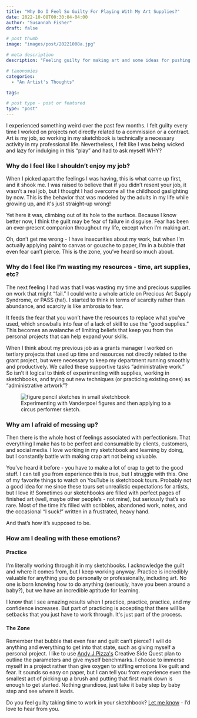 ```yaml
---
title: "Why Do I Feel So Guilty For Playing With My Art Supplies?"
date: 2022-10-08T00:30:04-04:00
author: "Susannah Fisher"
draft: false

# post thumb
image: "images/post/20221008a.jpg"

# meta description
description: "Feeling guilty for making art and some ideas for pushing through."

# taxonomies
categories:
  - "An Artist's Thoughts"

tags:

# post type - post or featured
type: "post"
---
```


I experienced something weird over the past few months. I felt guilty every time I worked on projects not directly related to a commission or a contract. Art is my job, so working in my sketchbook is technically a necessary activity in my professional life. Nevertheless, I felt like I was being wicked and lazy for indulging in this “play” and had to ask myself WHY?

<!--more-->
### Why do I feel like I shouldn’t enjoy my job?
When I picked apart the feelings I was having, this is what came up first, and it shook me. I was raised to believe that if you didn’t resent your job, it wasn’t a real job, but I thought I had overcome all the childhood gaslighting by now. This is the behavior that was modeled by the adults in my life while growing up, and it's just straight-up wrong!

Yet here it was, climbing out of its hole to the surface. Because I know better now, I think the guilt may be fear of failure in disguise. Fear has been an ever-present companion throughout my life, except when I’m making art. 

Oh, don’t get me wrong - I have insecurities about my work, but when I’m actually applying paint to canvas or gouache to paper, I’m in a bubble that even fear can’t pierce. This is the zone, you’ve heard so much about.

### Why do I feel like I’m wasting my resources - time, art supplies, etc?
The next feeling I had was that I was wasting my time and precious supplies on work that might “fail.” I could write a whole article on Precious Art Supply Syndrome, or PASS (ha!). I started to think in terms of scarcity rather than abundance, and scarcity is like ambrosia to fear.

It feeds the fear that you won’t have the resources to replace what you’ve used, which snowballs into fear of a lack of skill to use the “good supplies.” This becomes an avalanche of limiting beliefs that keep you from the personal projects that can help expand your skills.

When I think about my previous job as a grants manager I worked on tertiary projects that used up time and resources not directly related to the grant project, but were necessary to keep my department running smoothly and productively. We called these supportive tasks  “administrative work.” So isn’t it logical to think of experimenting with supplies, working in sketchbooks, and trying out new techniques (or practicing existing ones) as “administrative artwork”?

<figure>
  <img src="/images/post/20221008.jpg" alt="figure pencil sketches in small sketchbook" title="Experimenting with Vanderpoel figures and then applying to a circus performer sketch.">
  <figcaption>Experimenting with Vanderpoel figures and then applying to a circus performer sketch.</figcaption>
</figure>

### Why am I afraid of messing up?
Then there is the whole host of feelings associated with perfectionism. That everything I make has to be perfect and consumable by clients, customers, and social media. I love working in my sketchbook and learning by doing, but I constantly battle with making crap art not being valuable.

You’ve heard it before - you have to make a lot of crap to get to the good stuff. I can tell you from experience this is true, but I struggle with this. One of my favorite things to watch on YouTube is sketchbook tours. Probably not a good idea for me since these tours set unrealistic expectations for artists, but I love it! Sometimes our sketchbooks are filled with perfect pages of finished art (well, maybe other people’s - not mine), but seriously that’s so rare. Most of the time it’s filled with scribbles, abandoned work, notes, and the occasional “I suck!” written in a frustrated, heavy hand.

And that’s how it’s supposed to be.
### How am I dealing with these emotions?
#### Practice
I'm literally working through it in my sketchbooks. I acknowledge the guilt and where it comes from, but I keep working anyway. Practice is incredibly valuable for anything you do personally or professionally, including art. No one is born knowing how to do anything (seriously, have you been around a baby?), but we have an incredible aptitude for learning.

I know that I see amazing results when I practice, practice, practice, and my confidence increases. But part of practicing is accepting that there will be setbacks that you just have to work through. It's just part of the process.
#### The Zone
Remember that bubble that even fear and guilt can’t pierce? I will do anything and everything to get into that state, such as giving myself a personal project. I like to use <a href="https://www.creativepeptalk.com/" target="_blank">Andy J Pizza's</a> Creative Side Quest plan to outline the parameters and give myself benchmarks. I choose to immerse myself in a project rather than give oxygen to stifling emotions like guilt and fear. It sounds so easy on paper, but I can tell you from experience even the smallest act of picking up a brush and putting that first mark down is enough to get started. Nothing grandiose, just take it baby step by baby step and see where it leads.

Do you feel guilty taking time to work in your sketchbook? [Let me know](mailto:info@susannahfisher.art) - I’d love to hear from you.



